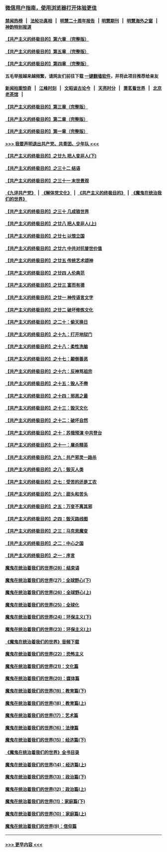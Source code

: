 ### [微信用户指南，使用浏览器打开体验更佳](https://github.com/gfw-breaker/banned-news1/blob/master/indexes/wechat-guide.md?t=0)
#### [禁闻热榜](热点新闻.md?t=0)  &nbsp;&nbsp;|&nbsp;&nbsp; [法轮功真相](https://github.com/gfw-breaker/truth/blob/master/README.md?t=0) &nbsp;&nbsp;|&nbsp;&nbsp; [明慧二十周年报告](https://github.com/gfw-breaker/mh-reports/blob/master/README.md?t=0) &nbsp;&nbsp;|&nbsp;&nbsp;[明慧期刊](https://github.com/gfw-breaker/mh-qikan) &nbsp;&nbsp;|&nbsp;&nbsp; [明慧海外之窗](https://github.com/gfw-breaker/mh-news/blob/master/README.md?t=0) &nbsp;&nbsp;|&nbsp;&nbsp; [神韵特别报道](https://github.com/gfw-breaker/mh-news/blob/master/shenyun.md?t=0)
#### [【共产主义的终极目的】第六章 （完整版）](../pages/nsc422/n11428913.md?t=02100602) 
#### [【共产主义的终极目的】第五章 （完整版）](../pages/nsc422/n11428912.md?t=02100602) 
#### [【共产主义的终极目的】第四章 （完整版）](../pages/nsc422/n11428907.md?t=02100602) 
#### 五毛举报越来越频繁，请网友们前往下载 [一键翻墙软件](https://github.com/gfw-breaker/ssr-accounts)，并将此项目推荐给亲友
#### [新闻拍案惊奇](https://github.com/gfw-breaker/banned-news1/blob/master/pages/link4.md) &nbsp;&nbsp;|&nbsp;&nbsp; [江峰时刻](https://github.com/gfw-breaker/banned-news1/blob/master/pages/link4.md) &nbsp;&nbsp;|&nbsp;&nbsp; [文昭谈古论今](https://github.com/gfw-breaker/banned-news1/blob/master/pages/link4.md) &nbsp;&nbsp;|&nbsp;&nbsp; [天亮时分](https://github.com/gfw-breaker/banned-news1/blob/master/pages/link4.md) &nbsp;&nbsp;|&nbsp;&nbsp; [萧茗看世界](https://github.com/gfw-breaker/banned-news1/blob/master/pages/link4.md) &nbsp;&nbsp;|&nbsp;&nbsp; [北京老茶馆](https://github.com/gfw-breaker/banned-news1/blob/master/pages/link4.md) &nbsp;&nbsp;|&nbsp;&nbsp; 
#### [【共产主义的终极目的】第三章（完整版）](../pages/nsc422/n11428848.md?t=02100602) 
#### [【共产主义的终极目的】第二章（完整版）](../pages/nsc422/n11428831.md?t=02100602) 
#### [【共产主义的终极目的】第一章（完整版）](../pages/nsc422/n11417651.md?t=02100602) 
#### [>>> 我要声明退出共产党、共青团、少年队 <<<](https://github.com/begood0513/goodnews/blob/master/quit/letter.md) 
#### [【共产主义的终极目的】之廿九 把人变非人(下)](../pages/nsc422/n11344140.md?t=02100602) 
#### [【共产主义的终极目的】之三十二 结语](../pages/nsc422/n11360535.md?t=02100602) 
#### [【共产主义的终极目的】之三十一 末世景观](../pages/nsc422/n11351129.md?t=02100602) 
#### [《九评共产党》](https://github.com/begood0513/9ping.md/blob/master/README.md) &nbsp;|&nbsp; [《解体党文化》](../../../../jtdwh.md/blob/master/README.md)  &nbsp;|&nbsp; [《共产主义的终极目的》](../../../../gczydzjmd.md/blob/master/README.md) &nbsp;|&nbsp; [《魔鬼在统治我们的世界》](../../../../mgztzwmdsj.md/blob/master/README.md) 
#### [【共产主义的终极目的】之三十 几成狼世界](../pages/nsc422/n11348280.md?t=02100602) 
#### [【共产主义的终极目的】之廿八 把人变非人(上)](../pages/nsc422/n11340492.md?t=02100602) 
#### [【共产主义的终极目的】之廿七 以恨立国](../pages/nsc422/n11336944.md?t=02100602) 
#### [【共产主义的终极目的】之廿六 中共对抗普世价值](../pages/nsc422/n11324785.md?t=02100602) 
#### [【共产主义的终极目的】之廿五 传统艺术颂神](../pages/nsc422/n11296396.md?t=02100602) 
#### [【共产主义的终极目的】之廿四 人伦典范](../pages/nsc422/n11296397.md?t=02100602) 
#### [【共产主义的终极目的】之廿三 富而有德](../pages/nsc422/n11283598.md?t=02100602) 
#### [【共产主义的终极目的】之廿一 神传语言文字](../pages/nsc422/n11263265.md?t=02100602) 
#### [【共产主义的终极目的】之廿二 破坏修炼文化](../pages/nsc422/n11245728.md?t=02100602) 
#### [【共产主义的终极目的】之二十：偷天换日](../pages/nsc422/n11238846.md?t=02100602) 
#### [【共产主义的终极目的】之十九：打开地狱门](../pages/nsc422/n11206376.md?t=02100602) 
#### [【共产主义的终极目的】之十八：柔性洗脑](../pages/nsc422/n11199994.md?t=02100602) 
#### [【共产主义的终极目的】之十七：颠倒善恶](../pages/nsc422/n11179782.md?t=02100602) 
#### [【共产主义的终极目的】之十六：反神骂祖宗](../pages/nsc422/n11166798.md?t=02100602) 
#### [【共产主义的终极目的】之十五：毁人不倦](../pages/nsc422/n11166792.md?t=02100602) 
#### [【共产主义的终极目的】之十四：邪恶之最](../pages/nsc422/n11150249.md?t=02100602) 
#### [【共产主义的终极目的】之十三：毁灭文化](../pages/nsc422/n11135227.md?t=02100602) 
#### [【共产主义的终极目的】之十二：破坏自然](../pages/nsc422/n11135214.md?t=02100602) 
#### [【共产主义的终极目的】之十：苏俄预演 中共登台](../pages/nsc422/n11118424.md?t=02100602) 
#### [【共产主义的终极目的】之十一：屠杀精英](../pages/nsc422/n11118442.md?t=02100602) 
#### [【共产主义的终极目的】之九：共产邪灵一路杀](../pages/nsc422/n11114139.md?t=02100602) 
#### [【共产主义的终极目的】之八：毁灭人类](../pages/nsc422/n11108503.md?t=02100602) 
#### [【共产主义的终极目的】之七：受苦的还是工农](../pages/nsc422/n11101809.md?t=02100602) 
#### [【共产主义的终极目的】之六：甜头和苦头](../pages/nsc422/n11096971.md?t=02100602) 
#### [【共产主义的终极目的】之五：万变不离其邪](../pages/nsc422/n11091285.md?t=02100602) 
#### [【共产主义的终极目的】之四：毁灭路线图](../pages/nsc422/n11086284.md?t=02100602) 
#### [【共产主义的终极目的】之三：马克思魔变](../pages/nsc422/n11061941.md?t=02100602) 
#### [【共产主义的终极目的】之二：中心之国](../pages/nsc422/n11047728.md?t=02100602) 
#### [【共产主义的终极目的】之一：序言](../pages/nsc422/n11086077.md?t=02100602) 
#### [魔鬼在统治着我们的世界(28)：结束语](../pages/nsc422/n10936246.md?t=02100602) 
#### [魔鬼在统治着我们的世界(27)：全球野心(下)](../pages/nsc422/n10928319.md?t=02100602) 
#### [魔鬼在统治着我们的世界(26)：全球野心(上)](../pages/nsc422/n10900318.md?t=02100602) 
#### [魔鬼在统治着我们的世界(25)：全球化](../pages/nsc422/n10788205.md?t=02100602) 
#### [魔鬼在统治着我们的世界(24)：环保主义(下)](../pages/nsc422/n10695307.md?t=02100602) 
#### [魔鬼在统治着我们的世界(23)：环保主义(上)](../pages/nsc422/n10688613.md?t=02100602) 
#### [《魔鬼在统治着我们的世界》音频下载](../pages/nsc422/n10635553.md?t=02100602) 
#### [魔鬼在统治着我们的世界(22)：恐怖主义](../pages/nsc422/n10614727.md?t=02100602) 
#### [魔鬼在统治着我们的世界(21)：文化篇](../pages/nsc422/n10597706.md?t=02100602) 
#### [魔鬼在统治着我们的世界(20)：媒体篇](../pages/nsc422/n10586579.md?t=02100602) 
#### [魔鬼在统治着我们的世界(19)：教育篇(下)](../pages/nsc422/n10564808.md?t=02100602) 
#### [魔鬼在统治着我们的世界(18)：教育篇(上)](../pages/nsc422/n10526970.md?t=02100602) 
#### [魔鬼在统治着我们的世界(17)：艺术篇](../pages/nsc422/n10499093.md?t=02100602) 
#### [魔鬼在统治着我们的世界(16)：法律篇](../pages/nsc422/n10485969.md?t=02100602) 
#### [魔鬼在统治着我们的世界(15)：经济篇(下)](../pages/nsc422/n10469975.md?t=02100602) 
#### [《魔鬼在统治着我们的世界》全书目录](../pages/nsc422/n10464261.md?t=02100602) 
#### [魔鬼在统治着我们的世界(14)：经济篇(上)](../pages/nsc422/n10457370.md?t=02100602) 
#### [魔鬼在统治着我们的世界(13)：政治篇(下)](../pages/nsc422/n10448270.md?t=02100602) 
#### [魔鬼在统治着我们的世界(12)：政治篇(上)](../pages/nsc422/n10444576.md?t=02100602) 
#### [魔鬼在统治着我们的世界(11)：家庭篇(下)](../pages/nsc422/n10440961.md?t=02100602) 
#### [魔鬼在统治着我们的世界(10)：家庭篇(上)](../pages/nsc422/n10435448.md?t=02100602) 
#### [魔鬼在统治着我们的世界(9)：信仰篇](../pages/nsc422/n10432159.md?t=02100602) 

----
#### [ >>> 更早内容 <<< ](../indexes/nsc422-earlier.md)
